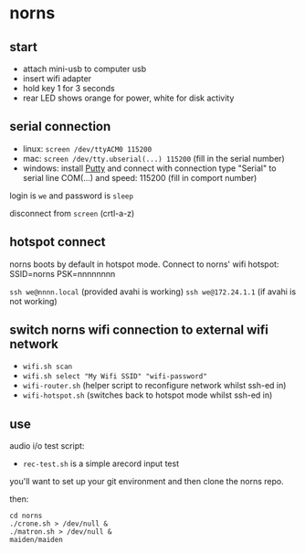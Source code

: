 # norns

## start

* attach mini-usb to computer usb
* insert wifi adapter
* hold key 1 for 3 seconds
* rear LED shows orange for power, white for disk activity

## serial connection

* linux: `screen /dev/ttyACM0 115200`
* mac: `screen /dev/tty.ubserial(...) 115200` (fill in the serial number)
* windows: install [Putty](https://www.putty.org/) and connect with connection type "Serial" to serial line COM(...) and speed: 115200 (fill in comport number)

login is `we` and password is `sleep`

disconnect from `screen` (crtl-a-z) 

## hotspot connect

norns boots by default in hotspot mode.  Connect to norns' wifi hotspot: SSID=norns PSK=nnnnnnnn

`ssh we@nnnn.local` (provided avahi is working) `ssh we@172.24.1.1` (if avahi is not working)

## switch norns wifi connection to external wifi network
* `wifi.sh scan`
* `wifi.sh select "My Wifi SSID" "wifi-password"`
* `wifi-router.sh` (helper script to reconfigure network whilst ssh-ed in)
* `wifi-hotspot.sh` (switches back to hotspot mode whilst ssh-ed in)

## use

audio i/o test script:

* `rec-test.sh` is a simple arecord input test

you'll want to set up your git environment and then clone the norns repo.  

then:

```
cd norns
./crone.sh > /dev/null &
./matron.sh > /dev/null &
maiden/maiden
```
